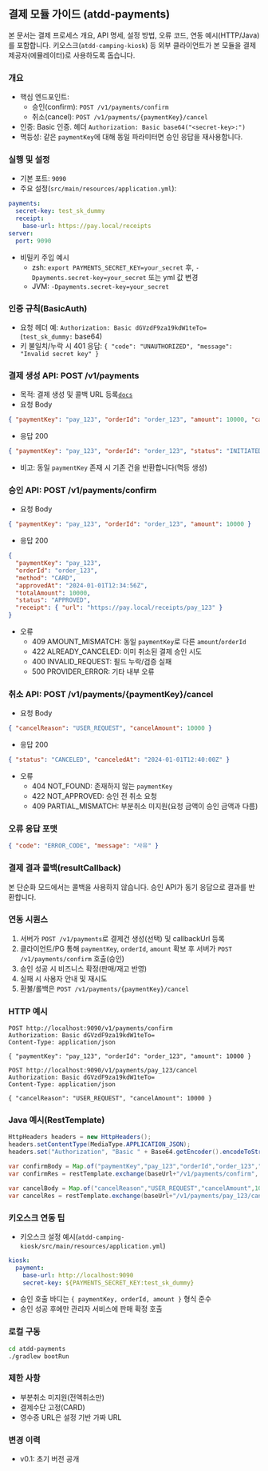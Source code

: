 ## 결제 모듈 가이드 (atdd-payments)

본 문서는 결제 프로세스 개요, API 명세, 설정 방법, 오류 코드, 연동 예시(HTTP/Java)를 포함합니다. 키오스크(`atdd-camping-kiosk`) 등 외부 클라이언트가 본 모듈을 결제 제공자(에뮬레이터)로 사용하도록 돕습니다.

### 개요
- 핵심 엔드포인트:
  - 승인(confirm): `POST /v1/payments/confirm`
  - 취소(cancel): `POST /v1/payments/{paymentKey}/cancel`
- 인증: Basic 인증. 헤더 `Authorization: Basic base64("<secret-key>:")`
- 멱등성: 같은 `paymentKey`에 대해 동일 파라미터면 승인 응답을 재사용합니다.

### 실행 및 설정
- 기본 포트: `9090`
- 주요 설정(`src/main/resources/application.yml`):

```yaml
payments:
  secret-key: test_sk_dummy
  receipt:
    base-url: https://pay.local/receipts
server:
  port: 9090
```

- 비밀키 주입 예시
  - zsh: `export PAYMENTS_SECRET_KEY=your_secret` 후, `-Dpayments.secret-key=your_secret` 또는 yml 값 변경
  - JVM: `-Dpayments.secret-key=your_secret`

### 인증 규칙(BasicAuth)
- 요청 헤더 예: `Authorization: Basic dGVzdF9za19kdW1teTo=` (`test_sk_dummy:` base64)
- 키 불일치/누락 시 401 응답: `{ "code": "UNAUTHORIZED", "message": "Invalid secret key" }`

### 결제 생성 API: POST /v1/payments
- 목적: 결제 생성 및 콜백 URL 등록[`docs`](https://docs-pay.toss.im/reference/normal/create)
- 요청 Body

```json
{ "paymentKey": "pay_123", "orderId": "order_123", "amount": 10000, "callbackUrl": "https://merchant.local/callback" }
```

- 응답 200

```json
{ "paymentKey": "pay_123", "orderId": "order_123", "status": "INITIATED" }
```

- 비고: 동일 `paymentKey` 존재 시 기존 건을 반환합니다(멱등 생성)

### 승인 API: POST /v1/payments/confirm
- 요청 Body

```json
{ "paymentKey": "pay_123", "orderId": "order_123", "amount": 10000 }
```

- 응답 200

```json
{
  "paymentKey": "pay_123",
  "orderId": "order_123",
  "method": "CARD",
  "approvedAt": "2024-01-01T12:34:56Z",
  "totalAmount": 10000,
  "status": "APPROVED",
  "receipt": { "url": "https://pay.local/receipts/pay_123" }
}
```

- 오류
  - 409 AMOUNT_MISMATCH: 동일 `paymentKey`로 다른 `amount`/`orderId`
  - 422 ALREADY_CANCELED: 이미 취소된 결제 승인 시도
  - 400 INVALID_REQUEST: 필드 누락/검증 실패
  - 500 PROVIDER_ERROR: 기타 내부 오류

### 취소 API: POST /v1/payments/{paymentKey}/cancel
- 요청 Body

```json
{ "cancelReason": "USER_REQUEST", "cancelAmount": 10000 }
```

- 응답 200

```json
{ "status": "CANCELED", "canceledAt": "2024-01-01T12:40:00Z" }
```

- 오류
  - 404 NOT_FOUND: 존재하지 않는 `paymentKey`
  - 422 NOT_APPROVED: 승인 전 취소 요청
  - 409 PARTIAL_MISMATCH: 부분취소 미지원(요청 금액이 승인 금액과 다름)

### 오류 응답 포맷

```json
{ "code": "ERROR_CODE", "message": "사유" }
```

### 결제 결과 콜백(resultCallback)
본 단순화 모드에서는 콜백을 사용하지 않습니다. 승인 API가 동기 응답으로 결과를 반환합니다.

### 연동 시퀀스
1) 서버가 `POST /v1/payments`로 결제건 생성(선택) 및 callbackUrl 등록
2) 클라이언트/PG 통해 `paymentKey`, `orderId`, `amount` 확보 후 서버가 `POST /v1/payments/confirm` 호출(승인)
3) 승인 성공 시 비즈니스 확정(판매/재고 반영)
4) 실패 시 사용자 안내 및 재시도
5) 환불/롤백은 `POST /v1/payments/{paymentKey}/cancel`

### HTTP 예시

```http
POST http://localhost:9090/v1/payments/confirm
Authorization: Basic dGVzdF9za19kdW1teTo=
Content-Type: application/json

{ "paymentKey": "pay_123", "orderId": "order_123", "amount": 10000 }
```

```http
POST http://localhost:9090/v1/payments/pay_123/cancel
Authorization: Basic dGVzdF9za19kdW1teTo=
Content-Type: application/json

{ "cancelReason": "USER_REQUEST", "cancelAmount": 10000 }
```

### Java 예시(RestTemplate)

```java
HttpHeaders headers = new HttpHeaders();
headers.setContentType(MediaType.APPLICATION_JSON);
headers.set("Authorization", "Basic " + Base64.getEncoder().encodeToString((secretKey + ":").getBytes(StandardCharsets.UTF_8)));

var confirmBody = Map.of("paymentKey","pay_123","orderId","order_123","amount",10000);
var confirmRes = restTemplate.exchange(baseUrl+"/v1/payments/confirm", HttpMethod.POST, new HttpEntity<>(confirmBody, headers), Map.class);

var cancelBody = Map.of("cancelReason","USER_REQUEST","cancelAmount",10000);
var cancelRes = restTemplate.exchange(baseUrl+"/v1/payments/pay_123/cancel", HttpMethod.POST, new HttpEntity<>(cancelBody, headers), Map.class);
```

### 키오스크 연동 팁
- 키오스크 설정 예시(`atdd-camping-kiosk/src/main/resources/application.yml`)

```yaml
kiosk:
  payment:
    base-url: http://localhost:9090
    secret-key: ${PAYMENTS_SECRET_KEY:test_sk_dummy}
```

- 승인 호출 바디는 `{ paymentKey, orderId, amount }` 형식 준수
- 승인 성공 후에만 관리자 서비스에 판매 확정 호출

### 로컬 구동

```bash
cd atdd-payments
./gradlew bootRun
```

### 제한 사항
- 부분취소 미지원(전액취소만)
- 결제수단 고정(CARD)
- 영수증 URL은 설정 기반 가짜 URL

### 변경 이력
- v0.1: 초기 버전 공개


